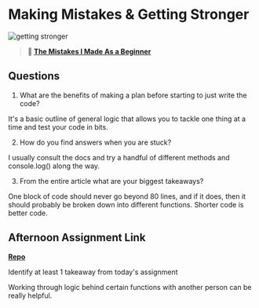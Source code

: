 # Making Mistakes & Getting Stronger

![getting stronger](https://bcw.blob.core.windows.net/public/img/lesson-images/js-bootcamp-logo.jpg)

> **📖 [The Mistakes I Made As a Beginner](https://codeworksacademy.com/fs-student-guide/resources/wk2/06-Coding-Mistakes)**

## Questions

1. What are the benefits of making a plan before starting to just write the code?

It's a basic outline of general logic that allows you to tackle one thing at a time and test your code in bits.

2. How do you find answers when you are stuck?

I usually consult the docs and try a handful of different methods and console.log() along the way.

3. From the entire article what are your biggest takeaways?

One block of code should never go beyond 80 lines, and if it does, then it should probably be broken down into different functions. Shorter code is better code.

## Afternoon Assignment Link

**[Repo](https://github.com/ThomF/boss-monster-lab)**

Identify at least 1 takeaway from today's assignment

Working through logic behind certain functions with another person can be really helpful.